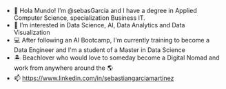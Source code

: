 - 👋 Hola Mundo! I’m @sebasGarcia and I have a degree in Applied Computer Science, specialization Business IT.
- 👀 I’m interested in Data Science, AI, Data Analytics and Data Visualization
- :computer: After following an AI Bootcamp, I'm currently training to become a Data Engineer and I'm a student of a Master in Data Science
- :desert_island: Beachlover who would love to someday become a Digital Nomad and work from anywhere around the :earth_americas:
- 📫 https://www.linkedin.com/in/sebastiangarciamartinez

<!---
sebasGarcia/sebasGarcia is a ✨ special ✨ repository because its `README.md` (this file) appears on your GitHub profile.
You can click the Preview link to take a look at your changes.
--->
